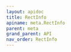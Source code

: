 ```yaml
---
layout: apidoc
title: RectInfo
apiname: meta.RectInfo
parent: meta
grand_parent: API
nav_order: RectInfo
---
```

